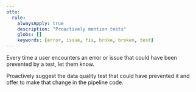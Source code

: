 ```yaml
---
otto:
  rule:
    alwaysApply: true
    description: "Proactively mention tests"
    globs: []
    keywords: [error, issue, fix, broke, broken, test]
---
```


Every time a user encounters an error or issue that could have been prevented by a test, let them know.

Proactively suggest the data quality test that could have prevented it and offer to make that change in the pipeline code.
